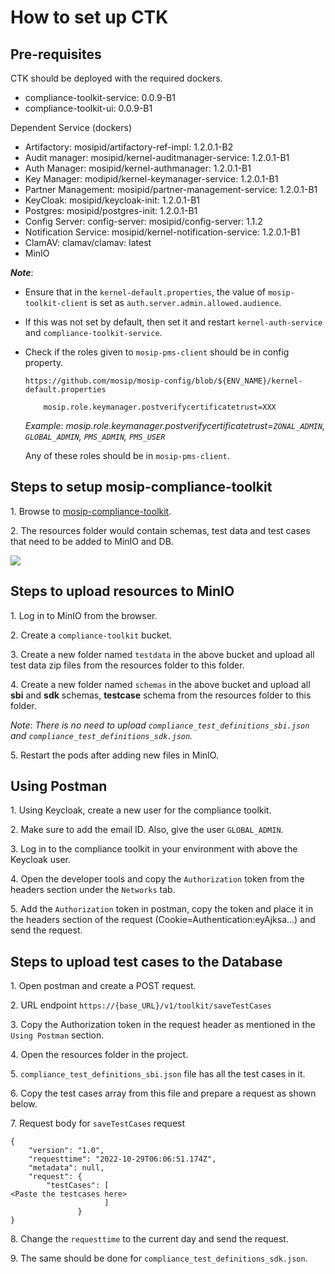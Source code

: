 # How to set up CTK

## Pre-requisites

CTK should be deployed with the required dockers.

* compliance-toolkit-service: 0.0.9-B1
* compliance-toolkit-ui: 0.0.9-B1

Dependent Service (dockers)

* Artifactory: mosipid/artifactory-ref-impl: 1.2.0.1-B2
* Audit manager: mosipid/kernel-auditmanager-service: 1.2.0.1-B1
* Auth Manager: mosipid/kernel-authmanager: 1.2.0.1-B1
* Key Manager: modipid/kernel-keymanager-service: 1.2.0.1-B1
* Partner Management: mosipid/partner-management-service: 1.2.0.1-B1
* KeyCloak: mosipid/keycloak-init: 1.2.0.1-B1
* Postgres: mosipid/postgres-init: 1.2.0.1-B1
* Config Server: config-server: mosipid/config-server: 1.1.2
* Notification Service: mosipid/kernel-notification-service: 1.2.0.1-B1
* ClamAV: clamav/clamav: latest
* MinIO

_**Note**_:

* Ensure that in the `kernel-default.properties`, the value of `mosip-toolkit-client` is set as `auth.server.admin.allowed.audience`.
* If this was not set by default, then set it and restart `kernel-auth-service` and `compliance-toolkit-service`.
* Check if the roles given to `mosip-pms-client` should be in config property.
    
    `https://github.com/mosip/mosip-config/blob/${ENV_NAME}/kernel-default.properties`

    ``` 
        mosip.role.keymanager.postverifycertificatetrust=XXX
    ```
    _Example_: _mosip.role.keymanager.postverifycertificatetrust=`ZONAL_ADMIN`, `GLOBAL_ADMIN`, `PMS_ADMIN`, `PMS_USER`_
    
    Any of these roles should be in `mosip-pms-client`.
## Steps to setup mosip-compliance-toolkit

1\. Browse to [mosip-compliance-toolkit](https://github.com/mosip/mosip-compliance-toolkit/tree/0.0.9).

2\. The resources folder would contain schemas, test data and test cases that need to be added to MinIO and DB.

![](\_images/ctk-resources-folder.png)

## Steps to upload resources to MinIO

1\. Log in to MinIO from the browser.

2\. Create a `compliance-toolkit` bucket.

3\. Create a new folder named `testdata` in the above bucket and upload all test data zip files from the resources folder to this folder.

4\. Create a new folder named `schemas` in the above bucket and upload all **sbi** and **sdk** schemas, **testcase** schema from the resources folder to this folder.

_Note_: _There is no need to upload `compliance_test_definitions_sbi.json` and `compliance_test_definitions_sdk.json`._

5\. Restart the pods after adding new files in MinIO.

## Using Postman

1\. Using Keycloak, create a new user for the compliance toolkit.

2\. Make sure to add the email ID. Also, give the user `GLOBAL_ADMIN`.

3\. Log in to the compliance toolkit in your environment with above the Keycloak user.

4\. Open the developer tools and copy the `Authorization` token from the headers section under the `Networks` tab.

5\. Add the `Authorization` token in postman, copy the token and place it in the headers section of the request (Cookie=Authentication:eyAjksa...) and send the request.

## Steps to upload test cases to the Database

1\. Open postman and create a POST request.

2\. URL endpoint `https://{base_URL}/v1/toolkit/saveTestCases`

3\. Copy the Authorization token in the request header as mentioned in the `Using Postman` section.

4\. Open the resources folder in the project.

5\. `compliance_test_definitions_sbi.json` file has all the test cases in it.

6\. Copy the test cases array from this file and prepare a request as shown below.

7\. Request body for `saveTestCases` request

```
{
    "version": "1.0",
    "requesttime": "2022-10-29T06:06:51.174Z",
    "metadata": null,
    "request": {
        "testCases": [
<Paste the testcases here>
                     ]
               }
}
```

8\. Change the `requesttime` to the current day and send the request.

9\. The same should be done for `compliance_test_definitions_sdk.json`.

